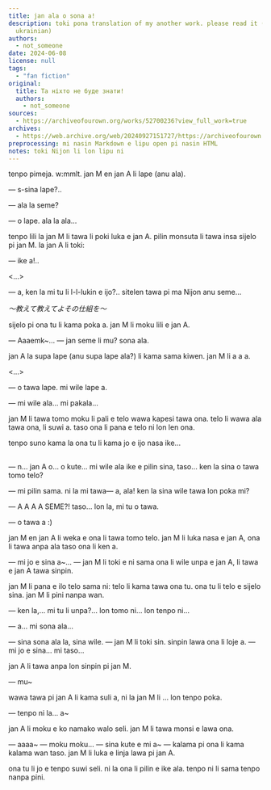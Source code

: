 ```yaml
---
title: jan ala o sona a!
description: toki pona translation of my another work. please read it (if you know
  ukrainian)
authors:
  - not_someone
date: 2024-06-08
license: null
tags:
  - "fan fiction"
original:
  title: Та ніхто не буде знати!
  authors:
    - not_someone
sources:
  - https://archiveofourown.org/works/52700236?view_full_work=true
archives:
  - https://web.archive.org/web/20240927151727/https://archiveofourown.org/works/52700236?view_full_work=true
preprocessing: mi nasin Markdown e lipu open pi nasin HTML
notes: toki Nijon li lon lipu ni
---
```


tenpo pimeja. w:mmlt. jan M en jan A li lape (anu ala).

— s-sina lape?..

— ala la seme?

— o lape. ala la ala…

tenpo lili la jan M li tawa li poki luka e jan A. pilin monsuta li tawa insa sijelo pi jan M. la jan A li toki:

— ike a!..

\<…\>

— a, ken la mi tu li l-l-lukin e ijo?.. sitelen tawa pi ma Nijon anu seme…


*～教えて教えてよその仕組を～*


sijelo pi ona tu li kama poka a. jan M li moku lili e jan A.

— Aaaemk~… — jan seme li mu? sona ala.

jan A la supa lape (anu supa lape ala?) li kama sama kiwen. jan M li a a a.

\<…\>

— o tawa lape. mi wile lape a.

— mi wile ala… mi pakala…

jan M li tawa tomo moku li pali e telo wawa kapesi tawa ona. telo li wawa ala tawa ona, li suwi a. taso ona li pana e telo ni lon len ona.

tenpo suno kama la ona tu li kama jo e ijo nasa ike…

##

— n… jan A o… o kute… mi wile ala ike e pilin sina, taso… ken la sina o tawa tomo telo?

— mi pilin sama. ni la mi tawa— a, ala! ken la sina wile tawa lon poka mi?

— A A A A SEME?! taso… lon la, mi tu o tawa.

— o tawa a :)

jan M en jan A li weka e ona li tawa tomo telo. jan M li luka nasa e jan A, ona li tawa anpa ala taso ona li ken a.

— mi jo e sina a~… — jan M li toki e ni sama ona li wile unpa e jan A, li tawa e jan A tawa sinpin.

jan M li pana e ilo telo sama ni: telo li kama tawa ona tu. ona tu li telo e sijelo sina. jan M li pini nanpa wan.

— ken la,… mi tu li unpa?… lon tomo ni… lon tenpo ni…

— a… mi sona ala…

— sina sona ala la, sina wile. — jan M li toki sin. sinpin lawa ona li loje a. — mi jo e sina… mi taso…

jan A li tawa anpa lon sinpin pi jan M.

— mu~

wawa tawa pi jan A li kama suli a, ni la jan M li … lon tenpo poka.

— tenpo ni la… a~

jan A li moku e ko namako walo seli. jan M li tawa monsi e lawa ona.

— aaaa~ — moku moku… — sina kute e mi a~ — kalama pi ona li kama kalama wan taso. jan M li luka e linja lawa pi jan A.

ona tu li jo e tenpo suwi seli. ni la ona li pilin e ike ala. tenpo ni li sama tenpo nanpa pini.
